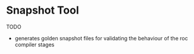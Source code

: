 # Snapshot Tool

TODO

- generates golden snapshot files for validating the behaviour of the roc compiler stages
